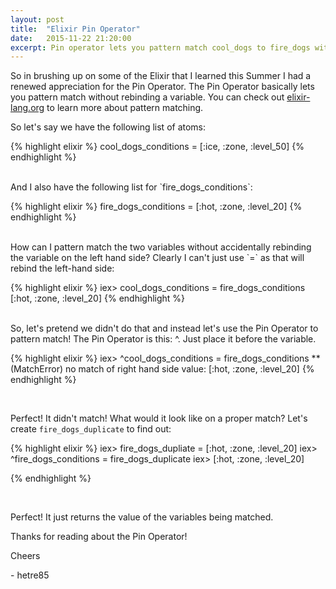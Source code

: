 ```yaml
---
layout: post
title:  "Elixir Pin Operator"
date:   2015-11-22 21:20:00
excerpt: Pin operator lets you pattern match cool_dogs to fire_dogs without rebinding variables.
---
```


So in brushing up on some of the Elixir that I learned this Summer I had a renewed appreciation for the Pin Operator. The Pin Operator basically lets you pattern match without rebinding a variable. You can check out [elixir-lang.org](http://elixir-lang.org) to learn more about pattern matching.

So let's say we have the following list of atoms:

{% highlight elixir %}
cool_dogs_conditions = [:ice, :zone, :level_50]
{% endhighlight %}

<br>
And I also have the following list for `fire_dogs_conditions`:

{% highlight elixir %}
fire_dogs_conditions = [:hot, :zone, :level_20]
{% endhighlight %}

<br>
How can I pattern match the two variables without accidentally rebinding the variable on the left hand side? Clearly I can't just use `=` as that will rebind the left-hand side:

{% highlight elixir %}
iex> cool_dogs_conditions = fire_dogs_conditions
[:hot, :zone, :level_20]
{% endhighlight %}

<br>
So, let's pretend we didn't do that and instead let's use the Pin Operator to pattern match! The Pin Operator is this: ^. Just place it before the variable.

{% highlight elixir %}
iex> ^cool_dogs_conditions = fire_dogs_conditions
** (MatchError) no match of right hand side value: [:hot, :zone, :level_20]
{% endhighlight %}

<br>

Perfect! It didn't match! What would it look like on a proper match? Let's create `fire_dogs_duplicate` to find out:

{% highlight elixir %}
iex> fire_dogs_dupliate = [:hot, :zone, :level_20]
iex> ^fire_dogs_conditions = fire_dogs_duplicate
iex> [:hot, :zone, :level_20]

{% endhighlight %}

<br>

Perfect! It just returns the value of the variables being matched.

Thanks for reading about the Pin Operator!

Cheers

\- hetre85
